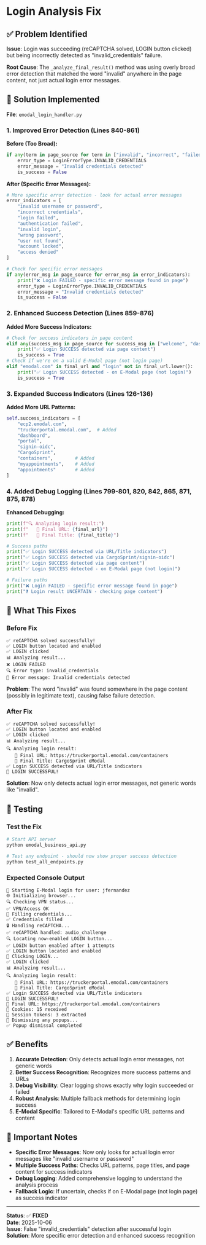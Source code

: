 # Login Analysis Fix

## ✅ Problem Identified

**Issue**: Login was succeeding (reCAPTCHA solved, LOGIN button clicked) but being incorrectly detected as "invalid_credentials" failure.

**Root Cause**: The `_analyze_final_result()` method was using overly broad error detection that matched the word "invalid" anywhere in the page content, not just actual login error messages.

## 🔧 Solution Implemented

**File**: `emodal_login_handler.py`

### 1. Improved Error Detection (Lines 840-861)

**Before (Too Broad):**
```python
if any(term in page_source for term in ["invalid", "incorrect", "failed"]):
    error_type = LoginErrorType.INVALID_CREDENTIALS
    error_message = "Invalid credentials detected"
    is_success = False
```

**After (Specific Error Messages):**
```python
# More specific error detection - look for actual error messages
error_indicators = [
    "invalid username or password",
    "incorrect credentials", 
    "login failed",
    "authentication failed",
    "invalid login",
    "wrong password",
    "user not found",
    "account locked",
    "access denied"
]

# Check for specific error messages
if any(error_msg in page_source for error_msg in error_indicators):
    print("❌ Login FAILED - specific error message found in page")
    error_type = LoginErrorType.INVALID_CREDENTIALS
    error_message = "Invalid credentials detected"
    is_success = False
```

### 2. Enhanced Success Detection (Lines 859-876)

**Added More Success Indicators:**
```python
# Check for success indicators in page content
elif any(success_msg in page_source for success_msg in ["welcome", "dashboard", "cargosprint", "my appointments", "containers"]):
    print("✅ Login SUCCESS detected via page content")
    is_success = True
# Check if we're on a valid E-Modal page (not login page)
elif "emodal.com" in final_url and "login" not in final_url.lower():
    print("✅ Login SUCCESS detected - on E-Modal page (not login)")
    is_success = True
```

### 3. Expanded Success Indicators (Lines 126-136)

**Added More URL Patterns:**
```python
self.success_indicators = [
    "ecp2.emodal.com",
    "truckerportal.emodal.com",  # Added
    "dashboard",
    "portal",
    "signin-oidc",
    "CargoSprint",
    "containers",        # Added
    "myappointments",    # Added
    "appointments"       # Added
]
```

### 4. Added Debug Logging (Lines 799-801, 820, 842, 865, 871, 875, 878)

**Enhanced Debugging:**
```python
print(f"🔍 Analyzing login result:")
print(f"   📍 Final URL: {final_url}")
print(f"   📄 Final Title: {final_title}")

# Success paths
print("✅ Login SUCCESS detected via URL/Title indicators")
print("✅ Login SUCCESS detected via CargoSprint/signin-oidc")
print("✅ Login SUCCESS detected via page content")
print("✅ Login SUCCESS detected - on E-Modal page (not login)")

# Failure paths
print("❌ Login FAILED - specific error message found in page")
print("❓ Login result UNCERTAIN - checking page content")
```

## 🎯 What This Fixes

### Before Fix
```
✅ reCAPTCHA solved successfully!
✅ LOGIN button located and enabled
✅ LOGIN clicked
📊 Analyzing result...
❌ LOGIN FAILED
🔍 Error type: invalid_credentials
📝 Error message: Invalid credentials detected
```

**Problem**: The word "invalid" was found somewhere in the page content (possibly in legitimate text), causing false failure detection.

### After Fix
```
✅ reCAPTCHA solved successfully!
✅ LOGIN button located and enabled
✅ LOGIN clicked
📊 Analyzing result...
🔍 Analyzing login result:
   📍 Final URL: https://truckerportal.emodal.com/containers
   📄 Final Title: CargoSprint eModal
✅ Login SUCCESS detected via URL/Title indicators
🎉 LOGIN SUCCESSFUL!
```

**Solution**: Now only detects actual login error messages, not generic words like "invalid".

## 🧪 Testing

### Test the Fix
```bash
# Start API server
python emodal_business_api.py

# Test any endpoint - should now show proper success detection
python test_all_endpoints.py
```

### Expected Console Output
```
🚀 Starting E-Modal login for user: jfernandez
🌐 Initializing browser...
🔍 Checking VPN status...
✅ VPN/Access OK
📝 Filling credentials...
✅ Credentials filled
🔒 Handling reCAPTCHA...
✅ reCAPTCHA handled: audio_challenge
🔍 Locating now-enabled LOGIN button...
✅ LOGIN button enabled after 1 attempts
✅ LOGIN button located and enabled
🔘 Clicking LOGIN...
✅ LOGIN clicked
📊 Analyzing result...
🔍 Analyzing login result:
   📍 Final URL: https://truckerportal.emodal.com/containers
   📄 Final Title: CargoSprint eModal
✅ Login SUCCESS detected via URL/Title indicators
🎉 LOGIN SUCCESSFUL!
📍 Final URL: https://truckerportal.emodal.com/containers
🍪 Cookies: 15 received
🔑 Session tokens: 3 extracted
🚫 Dismissing any popups...
✅ Popup dismissal completed
```

## ✅ Benefits

1. **Accurate Detection**: Only detects actual login error messages, not generic words
2. **Better Success Recognition**: Recognizes more success patterns and URLs
3. **Debug Visibility**: Clear logging shows exactly why login succeeded or failed
4. **Robust Analysis**: Multiple fallback methods for determining login success
5. **E-Modal Specific**: Tailored to E-Modal's specific URL patterns and content

## 🚨 Important Notes

- **Specific Error Messages**: Now only looks for actual login error messages like "invalid username or password"
- **Multiple Success Paths**: Checks URL patterns, page titles, and page content for success indicators
- **Debug Logging**: Added comprehensive logging to understand the analysis process
- **Fallback Logic**: If uncertain, checks if on E-Modal page (not login page) as success indicator

---

**Status**: ✅ **FIXED**  
**Date**: 2025-10-06  
**Issue**: False "invalid_credentials" detection after successful login  
**Solution**: More specific error detection and enhanced success recognition

